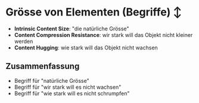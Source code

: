 # Grösse von Elementen (Begriffe) ↕️

- **Intrinsic Content Size**: "die natürliche Grösse"
- **Content Compression Resistance**: wir stark will das Objekt nicht kleiner werden
- **Content Hugging**: wie stark will das Objekt nicht wachsen

## Zusammenfassung
- Begriff für "natürliche Grösse"
- Begriff für "wir stark will es nicht wachsen"
- Begriff für "wie stark will es nicht schrumpfen"
